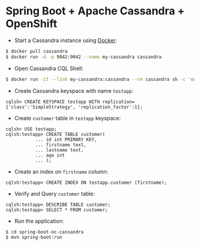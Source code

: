 
# Spring Boot + Apache Cassandra + OpenShift

- Start a Cassandra instance using [Docker](https://hub.docker.com/_/cassandra/):

```bash
$ docker pull cassandra
$ docker run -d -p 9042:9042 --name my-cassandra cassandra
```
- Open Cassandra CQL Shell:

```bash
$ docker run -it --link my-cassandra:cassandra --rm cassandra sh -c 'exec cqlsh "$CASSANDRA_PORT_9042_TCP_ADDR"'
```

- Create Cassandra keyspace with name `testapp`:

```cql
cqlsh> CREATE KEYSPACE testapp WITH replication={'class':'SimpleStrategy', 'replication_factor':1};
```
- Create `customer` table in `testapp` keyspace:

```cql
cqlsh> USE testapp;
cqlsh:testapp> CREATE TABLE customer(
           ... id int PRIMARY KEY,
           ... firstname text,
           ... lastname text,
           ... age int
           ... );
```

- Create an index on `firstname` column:

```cql
cqlsh:testapp> CREATE INDEX ON testapp.customer (firstname);
```

- Verify and  Query `customer` table:

```cql
cqlsh:testapp> DESCRIBE TABLE customer;
cqlsh:testapp> SELECT * FROM customer;
```

- Run the application:
```bash
$ cd spring-boot-oc-cassandra
$ mvn spring-boot:run
```
